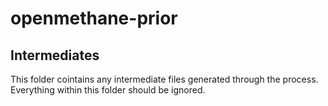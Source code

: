 # openmethane-prior

## Intermediates

This folder cointains any intermediate files generated through the process. Everything within this folder should be ignored.
